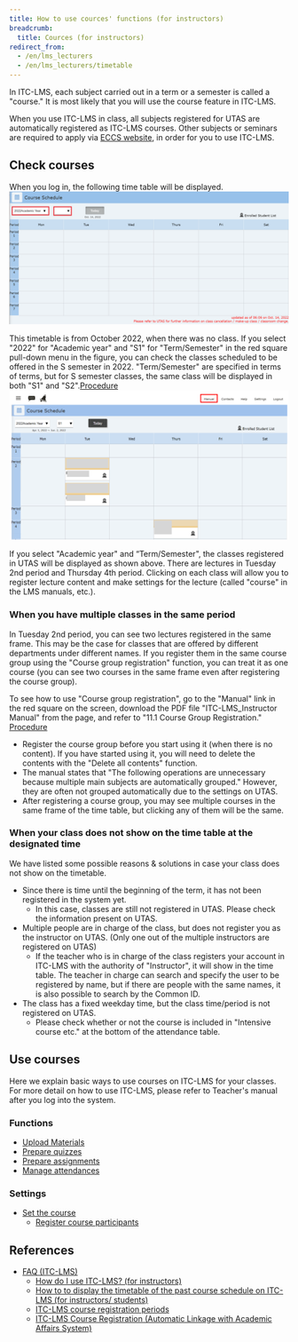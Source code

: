 ```yaml
---
title: How to use cources' functions (for instructors)
breadcrumb:
  title: Cources (for instructors)
redirect_from:
  - /en/lms_lecturers
  - /en/lms_lecturers/timetable
---
```


In ITC-LMS, each subject carried out in a term or a semester is called a "course."
It is most likely that you will use the course feature in ITC-LMS.

When you use ITC-LMS in class, all subjects registered for UTAS are automatically registered as ITC-LMS courses.  Other subjects or seminars are required to apply via <a href="https://www.ecc.u-tokyo.ac.jp/itc-lms/" target="_blank"> ECCS website</a>, in order for you to use ITC-LMS. 

## Check courses

When you log in, the following time table will be displayed.
![出講表1](./schedule1.png)

This timetable is from October 2022, when there was no class. If you select "2022" for "Academic year" and "S1" for "Term/Semester" in the red square pull-down menu in the figure, you can check the classes scheduled to be offered in the S semester in 2022. "Term/Semester" are specified in terms of terms, but for S semester classes, the same class will be displayed in both "S1" and "S2".[Procedure](https://youtu.be/V-FN5muQw_Q)
![出講表2](./schedule2.png)

If you select "Academic year" and “Term/Semester", the classes registered in UTAS will be displayed as shown above. There are lectures in Tuesday 2nd period and Thursday 4th period. Clicking on each class will allow you to register lecture content and make settings for the lecture (called "course" in the LMS manuals, etc.).

### When you have multiple classes in the same period
In Tuesday 2nd period, you can see two lectures registered in the same frame. This may be the case for classes that are offered by different departments under different names. If you register them in the same course group using the "Course group registration" function, you can treat it as one course (you can see two courses in the same frame even after registering the course group).

To see how to use "Course group registration", go to the "Manual" link in the red square on the screen, download the PDF file "ITC-LMS_Instructor Manual" from the page, and refer to "11.1 Course Group Registration." [Procedure](https://youtu.be/HJyOrTdT0l4)
*  Register the course group before you start using it (when there is no content). If you have started using it, you will need to delete the contents with the "Delete all contents" function.
* The manual states that "The following operations are unnecessary because multiple main subjects are automatically grouped." However, they are often not grouped automatically due to the settings on UTAS.
* After registering a course group, you may see multiple courses in the same frame of the time table, but clicking any of them will be the same.

### When your class does not show on the time table at the designated time
We have listed some possible reasons & solutions in case your class does not show on the timetable.

* Since there is time until the beginning of the term, it has not been registered in the system yet.
  * In this case, classes are still not registered in UTAS. Please check the information present on UTAS.
* Multiple people are in charge of the class, but does not register you as the instructor on UTAS. (Only one out of the multiple instructors are registered on UTAS)
  * If the teacher who is in charge of the class registers your account in ITC-LMS with the authority of "Instructor", it will show in the time table. The teacher in charge can search and specify the user to be registered by name, but if there are people with the same names, it is also possible to search by the Common ID.
* The class has a fixed weekday time, but the class time/period is not registered on UTAS.
  * Please check whether or not the course is included in "Intensive course etc." at the bottom of the attendance table.

## Use courses

Here we explain basic ways to use courses on ITC-LMS for your classes.
For more detail on how to use ITC-LMS, please refer to Teacher's manual after you log into the system.

### Functions

- [Upload Materials](materials/)
- [Prepare quizzes](quizzes/)
- [Prepare assignments](assignments/)
- [Manage attendances](attendances/)
<!-- - [Surveys](surveys/) -->
<!-- - [Forums](forums/) -->
<!-- - [Messages](messages/) -->

### Settings

- [Set the course](settings/)
  - [Register course participants](settings/course_participants/)
  <!-- - [ユーザグループ設定](settings/user_groups/) -->
  <!-- - [コースグループ登録・解除](settings/course_group/) -->

## References
* <a href="https://www.ecc.u-tokyo.ac.jp/en/itc-lms/faq.html">FAQ (ITC-LMS)</a>
  * <a href="https://www.ecc.u-tokyo.ac.jp/en/announcement/2019/06/24_2984.html">How do I use ITC-LMS? (for instructors)</a>
  * <a href="https://www.ecc.u-tokyo.ac.jp/en/announcement/2016/08/30_2301.html">How to to display the timetable of the past course schedule on ITC-LMS (for instructors/ students)</a>
  * <a href="https://www.ecc.u-tokyo.ac.jp/en/announcement/2016/08/08_2284.html">ITC-LMS course registration periods</a>
  * <a href="https://www.ecc.u-tokyo.ac.jp/en/announcement/2016/08/09_2286.html">ITC-LMS Course Registration (Automatic Linkage with Academic Affairs System)</a>
